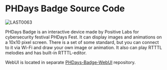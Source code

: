 # PHDays Badge Source Code

![LAST0063](https://github.com/user-attachments/assets/c6ef8c73-12f9-4978-b324-96bd69605260)

PHDays Badge is an interactive device made by Positive Labs for cybersecurity festival PHDays Fest. It can display images and animations on a 10x10 pixel screen. There is a set of some standard, but you can connect to it via Wi-Fi and draw your own image or animation. It also can play RTTTL melodies and has built-in RTTTL-editor.

WebUI is located in separate [PHDays-Badge-WebUI](https://github.com/nlef/PHDays-Badge-WebUI) repository.